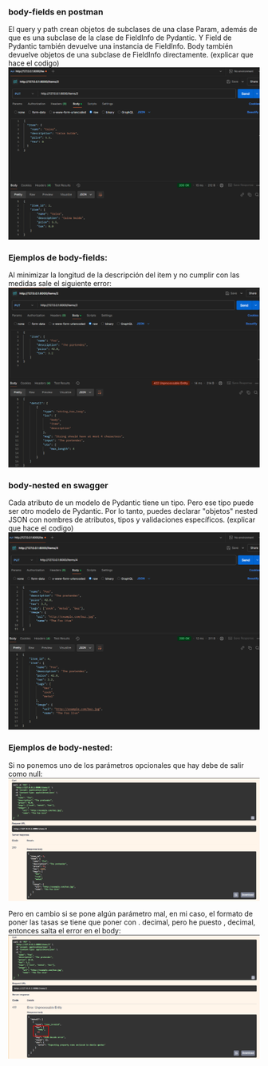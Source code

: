 ### body-fields en postman
El query y path crean objetos de subclases de una clase Param, además de que es una subclase de la clase de FieldInfo de Pydantic. Y Field de Pydantic también devuelve una instancia de FieldInfo. Body también devuelve objetos de una subclase de FieldInfo directamente.
(explicar que hace el codigo)
![body-fields](img/postman_1_put.png)

### Ejemplos de body-fields:
Al minimizar la longitud de la descripción del item y no cumplir con las medidas sale el siguiente error:
![body-fields-error](img/postman_1_put_error.png)

### body-nested en swagger
Cada atributo de un modelo de Pydantic tiene un tipo. Pero ese tipo puede ser otro modelo de Pydantic. Por lo tanto, puedes declarar "objetos" nested JSON con nombres de atributos, tipos y validaciones específicos.
(explicar que hace el codigo)
![body-nested](img/postman_2_put.png)

### Ejemplos de body-nested:
Si no ponemos uno de los parámetros opcionales que hay debe de salir como null:
![body-nested-null](img/postman_2_put_null.png)

Pero en cambio si se pone algún parámetro mal, en mi caso, el formato de poner las tasas se tiene que poner con . decimal, pero he puesto , decimal, entonces salta el error en el body:
![body-nested-error](img/postman_2_put_error.png)
